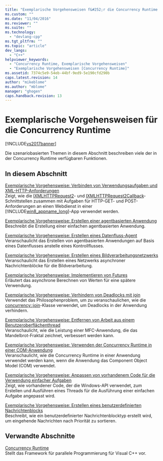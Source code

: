 ```yaml
---
title: "Exemplarische Vorgehensweisen f&#252;r die Concurrency Runtime | Microsoft Docs"
ms.custom: ""
ms.date: "11/04/2016"
ms.reviewer: ""
ms.suite: ""
ms.technology: 
  - "devlang-cpp"
ms.tgt_pltfrm: ""
ms.topic: "article"
dev_langs: 
  - "C++"
helpviewer_keywords: 
  - "Concurrency Runtime, Exemplarische Vorgehensweisen"
  - "Exemplarische Vorgehensweisen [Concurrency Runtime]"
ms.assetid: 7374c5e9-54eb-44bf-9ed9-5e190cfd290b
caps.latest.revision: 14
author: "mikeblome"
ms.author: "mblome"
manager: "ghogen"
caps.handback.revision: 13
---
```

# Exemplarische Vorgehensweisen f&#252;r die Concurrency Runtime
[!INCLUDE[vs2017banner](../../assembler/inline/includes/vs2017banner.md)]

Die szenariobasierten Themen in diesem Abschnitt beschreiben viele der in der Concurrency Runtime verfügbaren Funktionen.  
  
## In diesem Abschnitt  
 [Exemplarische Vorgehensweise: Verbinden von Verwendungsaufgaben und XML\-HTTP\-Anforderungen](../../parallel/concrt/walkthrough-connecting-using-tasks-and-xml-http-requests.md)  
 Zeigt, wie die [IXMLHTTPRequest2](assetId:///bbc11c4a-aecf-4d6d-8275-3e852e309908)\- und [IXMLHTTPRequest2Callback](assetId:///aa4b3f4c-6e28-458b-be25-6cce8865fc71)\-Schnittstellen zusammen mit Aufgaben für HTTP\-GET\- und POST\-Anforderungen an einen Webdienst in einer [!INCLUDE[win8_appname_long](../../build/includes/win8_appname_long_md.md)]\-App verwendet werden.  
  
 [Exemplarische Vorgehensweise: Erstellen einer agentbasierten Anwendung](../../parallel/concrt/walkthrough-creating-an-agent-based-application.md)  
 Beschreibt die Erstellung einer einfachen agentbasierten Anwendung.  
  
 [Exemplarische Vorgehensweise: Erstellen eines Datenfluss\-Agent](../../parallel/concrt/walkthrough-creating-a-dataflow-agent.md)  
 Veranschaulicht das Erstellen von agentbasierten Anwendungen auf Basis eines Datenflusses anstelle eines Kontrollflusses.  
  
 [Exemplarische Vorgehensweise: Erstellen eines Bildverarbeitungsnetzwerks](../../parallel/concrt/walkthrough-creating-an-image-processing-network.md)  
 Veranschaulicht das Erstellen eines Netzwerks asynchroner Nachrichtenblöcke für die Bildverarbeitung.  
  
 [Exemplarische Vorgehensweise: Implementieren von Futures](../../parallel/concrt/walkthrough-implementing-futures.md)  
 Erläutert das asynchrone Berechnen von Werten für eine spätere Verwendung.  
  
 [Exemplarische Vorgehensweise: Verhindern von Deadlocks mit join](../../parallel/concrt/walkthrough-using-join-to-prevent-deadlock.md)  
 Verwendet das Philosophenproblem, um zu veranschaulichen, wie die [concurrency::join](../../parallel/concrt/reference/join-class.md)\-Klasse verwendet, um Deadlocks in der Anwendung verhindern.  
  
 [Exemplarische Vorgehensweise: Entfernen von Arbeit aus einem Benutzeroberflächenthread](../../parallel/concrt/walkthrough-removing-work-from-a-user-interface-thread.md)  
 Veranschaulicht, wie die Leistung einer MFC\-Anwendung, die das Mandelbrot\-Fraktal zeichnet, verbessert werden kann.  
  
 [Exemplarische Vorgehensweise: Verwenden der Concurrency Runtime in einer COM\-Anwendung](../../parallel/concrt/walkthrough-using-the-concurrency-runtime-in-a-com-enabled-application.md)  
 Veranschaulicht, wie die Concurrency Runtime in einer Anwendung verwendet werden kann, wenn die Anwendung das Component Object Model \(COM\) verwendet.  
  
 [Exemplarische Vorgehensweise: Anpassen von vorhandenem Code für die Verwendung einfacher Aufgaben](../../parallel/concrt/walkthrough-adapting-existing-code-to-use-lightweight-tasks.md)  
 Zeigt, wie vorhandener Code, der die Windows\-API verwendet, zum Erstellen und Ausführen eines Threads für die Ausführung einer einfachen Aufgabe angepasst wird.  
  
 [Exemplarische Vorgehensweise: Erstellen eines benutzerdefinierten Nachrichtenblocks](../../parallel/concrt/walkthrough-creating-a-custom-message-block.md)  
 Beschreibt, wie ein benutzerdefinierter Nachrichtenblocktyp erstellt wird, um eingehende Nachrichten nach Priorität zu sortieren.  
  
## Verwandte Abschnitte  
 [Concurrency Runtime](../../parallel/concrt/concurrency-runtime.md)  
 Stellt das Framework für parallele Programmierung für Visual C\+\+ vor.